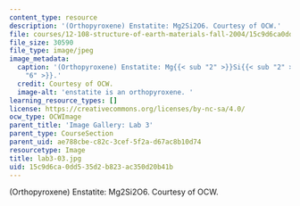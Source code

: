 ```yaml
---
content_type: resource
description: '(Orthopyroxene) Enstatite: Mg2Si2O6. Courtesy of OCW.'
file: courses/12-108-structure-of-earth-materials-fall-2004/15c9d6ca0dd535d2b823ac350d20b41b_lab3-03.jpg
file_size: 30590
file_type: image/jpeg
image_metadata:
  caption: '(Orthopyroxene) Enstatite: Mg{{< sub "2" >}}Si{{< sub "2" >}}O{{< sub
    "6" >}}.'
  credit: Courtesy of OCW.
  image-alt: 'enstatite is an orthopyroxene. '
learning_resource_types: []
license: https://creativecommons.org/licenses/by-nc-sa/4.0/
ocw_type: OCWImage
parent_title: 'Image Gallery: Lab 3'
parent_type: CourseSection
parent_uid: ae788cbe-c82c-3cef-5f2a-d67ac8b10d74
resourcetype: Image
title: lab3-03.jpg
uid: 15c9d6ca-0dd5-35d2-b823-ac350d20b41b
---
```

(Orthopyroxene) Enstatite: Mg2Si2O6. Courtesy of OCW.
